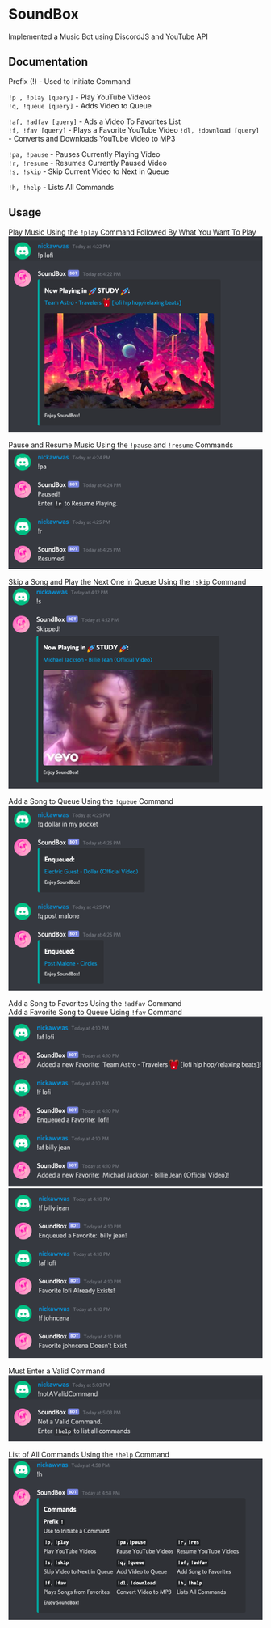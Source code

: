 # SoundBox
Implemented a Music Bot using DiscordJS and YouTube API

## Documentation
Prefix (!) - Used to Initiate Command

`!p , !play [query]` - Play YouTube Videos\
`!q, !queue [query]` - Adds Video to Queue

`!af, !adfav [query]` - Ads a Video To Favorites List\
`!f, !fav [query]` - Plays a Favorite YouTube Video
`!dl, !download [query]` - Converts and Downloads YouTube Video to MP3

`!pa, !pause` - Pauses Currently Playing Video\
`!r, !resume` - Resumes Currently Paused Video\
`!s, !skip` - Skip Current Video to Next in Queue

`!h, !help` - Lists All Commands

## Usage
Play Music Using the `!play` Command Followed By What You Want To Play\
![play-cmd](./img/sb-play.png)

Pause and Resume Music Using the `!pause` and `!resume` Commands\
![pause-resume-cmd](./img/sb-pause-resume.png)

Skip a Song and Play the Next One in Queue Using the `!skip` Command\
![pause-resume-cmd](./img/sb-skip.png)

Add a Song to Queue Using the `!queue` Command\
![enqueue-cmd](./img/sb-queue.png)

Add a Song to Favorites Using the `!adfav` Command\
Add a Favorite Song to Queue Using `!fav` Command\
![favorites-cmd](./img/sb-favorites.png)
![favorites-cmd](./img/sb-favorites2.png)

Must Enter a Valid Command\
![not-command](./img/sb-notCommand.png)

List of All Commands Using the `!help` Command\
![help-command](./img/sb-help.png)